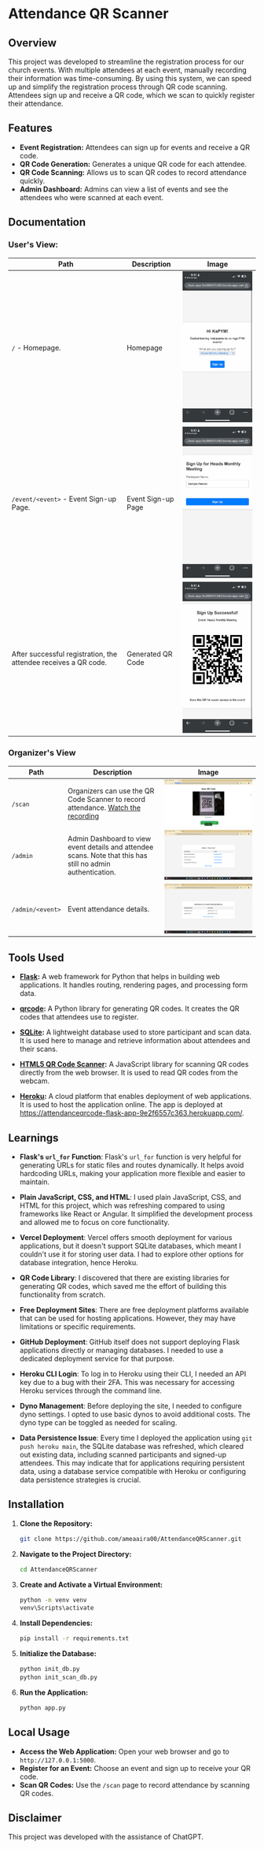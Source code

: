 # Attendance QR Scanner

## Overview

This project was developed to streamline the registration process for our church events. With multiple attendees at each event, manually recording their information was time-consuming. By using this system, we can speed up and simplify the registration process through QR code scanning. Attendees sign up and receive a QR code, which we scan to quickly register their attendance.

## Features

- **Event Registration:** Attendees can sign up for events and receive a QR code.
- **QR Code Generation:** Generates a unique QR code for each attendee.
- **QR Code Scanning:** Allows us to scan QR codes to record attendance quickly.
- **Admin Dashboard:** Admins can view a list of events and see the attendees who were scanned at each event.

## Documentation
### User's View:

| Path                           | Description                        | Image                                                             |
|--------------------------------|------------------------------------|-------------------------------------------------------------------|
| `/` - Homepage.                | Homepage                            | <img src="Documentations/Version 1/EAQC - 1 Homepage.jpg" alt="Homepage" width="300"/> |
| `/event/<event>` - Event Sign-up Page. | Event Sign-up Page                 | <img src="Documentations/Version 1/EAQC - 2 Signup.jpg" alt="Event Sign-up" width="300"/> |
| After successful registration, the attendee receives a QR code. | Generated QR Code                   | <img src="Documentations/Version 1/EAQC - 3 Sucessfully Generated.jpg" alt="Generated QR" width="300"/> |

### Organizer's View

| Path            | Description                                                                                                      | Image                                                                                                         |
|-----------------|------------------------------------------------------------------------------------------------------------------|---------------------------------------------------------------------------------------------------------------|
| `/scan`         | Organizers can use the QR Code Scanner to record attendance. [Watch the recording](https://drive.google.com/file/d/1Kvn_RkMkA3HMsbwoCneshM8K6XmsIWxa/view?usp=sharing) | <img src="Documentations/Version 1/EAQC - 4 Scan QR.png" alt="Scan QR"/>                                  |
| `/admin`        | Admin Dashboard to view event details and attendee scans. Note that this has still no admin authentication. | <img src="Documentations/Version 1/EAQC - 5 Admin.png" alt="Admin Dashboard"/>                            |
| `/admin/<event>`| Event attendance details.                                                                                       | <img src="Documentations/Version 1/EAQC - 6 Admin Event Attendance.png" alt="Attendance"/>                 |



## Tools Used

- **[Flask](https://flask.palletsprojects.com/):** A web framework for Python that helps in building web applications. It handles routing, rendering pages, and processing form data.
  
- **[qrcode](https://pypi.org/project/qrcode/):** A Python library for generating QR codes. It creates the QR codes that attendees use to register.

- **[SQLite](https://www.sqlite.org/index.html):** A lightweight database used to store participant and scan data. It is used here to manage and retrieve information about attendees and their scans.

- **[HTML5 QR Code Scanner](https://github.com/mebjas/html5-qrcode):** A JavaScript library for scanning QR codes directly from the web browser. It is used to read QR codes from the webcam.

- **[Heroku](https://www.heroku.com/):** A cloud platform that enables deployment of web applications. It is used to host the application online. The app is deployed at https://attendanceqrcode-flask-app-9e2f6557c363.herokuapp.com/.


## Learnings

- **Flask's `url_for` Function**: Flask's `url_for` function is very helpful for generating URLs for static files and routes dynamically. It helps avoid hardcoding URLs, making your application more flexible and easier to maintain.

- **Plain JavaScript, CSS, and HTML**: I used plain JavaScript, CSS, and HTML for this project, which was refreshing compared to using frameworks like React or Angular. It simplified the development process and allowed me to focus on core functionality.

- **Vercel Deployment**: Vercel offers smooth deployment for various applications, but it doesn't support SQLite databases, which meant I couldn't use it for storing user data. I had to explore other options for database integration, hence Heroku.

- **QR Code Library**: I discovered that there are existing libraries for generating QR codes, which saved me the effort of building this functionality from scratch.

- **Free Deployment Sites**: There are free deployment platforms available that can be used for hosting applications. However, they may have limitations or specific requirements.

- **GitHub Deployment**: GitHub itself does not support deploying Flask applications directly or managing databases. I needed to use a dedicated deployment service for that purpose.

- **Heroku CLI Login**: To log in to Heroku using their CLI, I needed an API key due to a bug with their 2FA. This was necessary for accessing Heroku services through the command line.

- **Dyno Management**: Before deploying the site, I needed to configure dyno settings. I opted to use basic dynos to avoid additional costs. The dyno type can be toggled as needed for scaling.

- **Data Persistence Issue**: Every time I deployed the application using `git push heroku main`, the SQLite database was refreshed, which cleared out existing data, including scanned participants and signed-up attendees. This may indicate that for applications requiring persistent data, using a database service compatible with Heroku or configuring data persistence strategies is crucial.

## Installation

1. **Clone the Repository:**
   ```bash
   git clone https://github.com/ameaaira00/AttendanceQRScanner.git
   ```
   
2. **Navigate to the Project Directory:**
   ```bash
   cd AttendanceQRScanner
   ```

3. **Create and Activate a Virtual Environment:**
   ```bash
   python -m venv venv
   venv\Scripts\activate
   ```

4. **Install Dependencies:**
   ```bash
   pip install -r requirements.txt
   ```

5. **Initialize the Database:**
   ```bash
   python init_db.py
   python init_scan_db.py
   ```

6. **Run the Application:**
   ```bash
   python app.py
   ```

## Local Usage

- **Access the Web Application:** Open your web browser and go to `http://127.0.0.1:5000`.
- **Register for an Event:** Choose an event and sign up to receive your QR code.
- **Scan QR Codes:** Use the `/scan` page to record attendance by scanning QR codes.

## Disclaimer

This project was developed with the assistance of ChatGPT.
